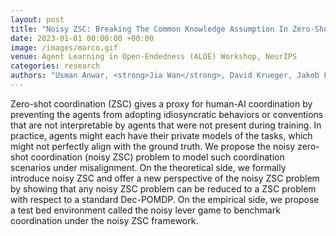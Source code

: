 ```yaml
---
layout: post
title: "Noisy ZSC: Breaking The Common Knowledge Assumption In Zero-Shot Coordination Games"
date: 2023-01-01 00:00:00 +00:00
image: /images/marco.gif
venue: Agent Learning in Open-Endedness (ALOE) Workshop, NeurIPS
categories: research
authors: "Usman Anwar, <strong>Jia Wan</strong>, David Krueger, Jakob Foerster"
---
```

Zero-shot coordination (ZSC) gives a proxy for human-AI coordination by preventing the agents from adopting idiosyncratic behaviors or conventions that are not interpretable by agents that were not present during training. In practice, agents might each have their private models of the tasks, which might not perfectly align with the ground truth. We propose the noisy zero-shot coordination (noisy ZSC) problem to model such coordination scenarios under misalignment. On the theoretical side, we formally introduce noisy ZSC and offer a new perspective of the noisy ZSC problem by showing that any noisy ZSC problem can be reduced to a ZSC problem with respect to a standard Dec-POMDP. On the empirical side, we propose a test bed environment called the noisy lever game to benchmark coordination under the noisy ZSC framework. 